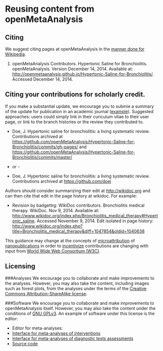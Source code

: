 Reusing content from openMetaAnalysis
=================
Citing
------------------
We suggest citing pages at openMetaAnalysis in the [manner done for Wikipedia](http://en.wikipedia.org/wiki/Wikipedia:Citing_Wikipedia).

1. openMetaAnalysis Contributors. Hypertonic Saline for Bronchiolitis. openMetaAnalysis. Version December 14, 2014. Available at: http://openmetaanalysis.github.io/Hypertonic-Saline-for-Bronchiolitis/. Accessed December 14, 2014.

Citing your contributions for scholarly credit.
------------------
If you make a substantial update, we encourage you to submie a summary of the update for publication in an academic journal ([example](http://pubmed.gov/25164526)). Suggested approaches:
users could simply link in their curiculum vitae to their user page, or link to the branch histories or the review they contributed to.

* Doe, J. Hypertonic saline for bronchiolitis: a living systematic review. Contributions archived at https://github.com/openMetaAnalysis/Hypertonic-Saline-for-Bronchiolitis/commits/gh-pages/ and https://github.com/openMetaAnalysis/Hypertonic-Saline-for-Bronchiolitis/commits/master/
 - or -
* Doe, J. Hypertonic saline for bronchiolitis: a living systematic review. Contributions archived at https://github.com/doej

Authors should consider summarizing their edit at http://wikidoc.org and can then cite that edit in the page history at wikidoc. For example:

* Revision by badgettrg: WikiDoc contributors. Bronchiolitis medical therapy. WikiDoc. Nov 9, 2014. Available at: http://www.wikidoc.org/index.php/Bronchiolitis_medical_therapy#Hypertonic_saline. Accessed November 9, 2014. Edit isolated in page history: http://www.wikidoc.org/index.php?title=Bronchiolitis_medical_therapy&diff=1047854&oldid=1040638 

This guidance may change at the concepts of [microattribution](http://en.wikipedia.org/wiki/Microattribution) of [nanopublications](http://nanopub.org/) in order to [incentivize](http://pubmed.gov/22736453) contributions are changing with input from [World Wide Web Consortium (W3C)](http://www.w3.org/wiki/HCLSIG/SWANSIOC/Nanopublications-Subtask).

Licensing
------------------

###Analyses
We encourage you to collaborate and make improvements to the analyses. However, you may also take the content, including images such as forest plots, from the analyses under the terms of the [Creative Commons Attribution-ShareAlike license](http://creativecommons.org/licenses/by-sa/3.0/).

###Software
We encourage you to collaborate and make improvements to openMetaAnalysis itself. However, you may also take the content under the conditions of [GNU GPLv3](http://www.gnu.org/licenses/gpl.html). An example of software under this license is the editor:

* Editor for meta-analyses:
 * [Interface for meta-analyses of interventions](https://openmetaanalysis.ocpu.io/home/www/editor.html)
 * [Interface for meta-analyses of diagnostic tests assessments](https://openmetaanalysis.ocpu.io/home/www/editor-dx.html)
 * [Source code](https://github.com/openMetaAnalysis/home)

